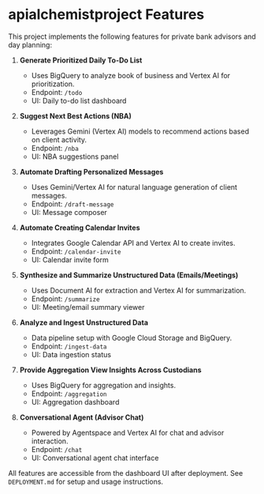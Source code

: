 # apialchemistproject Features

This project implements the following features for private bank advisors and day planning:

1. **Generate Prioritized Daily To-Do List**
   - Uses BigQuery to analyze book of business and Vertex AI for prioritization.
   - Endpoint: `/todo`
   - UI: Daily to-do list dashboard

2. **Suggest Next Best Actions (NBA)**
   - Leverages Gemini (Vertex AI) models to recommend actions based on client activity.
   - Endpoint: `/nba`
   - UI: NBA suggestions panel

3. **Automate Drafting Personalized Messages**
   - Uses Gemini/Vertex AI for natural language generation of client messages.
   - Endpoint: `/draft-message`
   - UI: Message composer

4. **Automate Creating Calendar Invites**
   - Integrates Google Calendar API and Vertex AI to create invites.
   - Endpoint: `/calendar-invite`
   - UI: Calendar invite form

5. **Synthesize and Summarize Unstructured Data (Emails/Meetings)**
   - Uses Document AI for extraction and Vertex AI for summarization.
   - Endpoint: `/summarize`
   - UI: Meeting/email summary viewer

6. **Analyze and Ingest Unstructured Data**
   - Data pipeline setup with Google Cloud Storage and BigQuery.
   - Endpoint: `/ingest-data`
   - UI: Data ingestion status

7. **Provide Aggregation View Insights Across Custodians**
   - Uses BigQuery for aggregation and insights.
   - Endpoint: `/aggregation`
   - UI: Aggregation dashboard

8. **Conversational Agent (Advisor Chat)**
   - Powered by Agentspace and Vertex AI for chat and advisor interaction.
   - Endpoint: `/chat`
   - UI: Conversational agent chat interface

All features are accessible from the dashboard UI after deployment. See `DEPLOYMENT.md` for setup and usage instructions.


